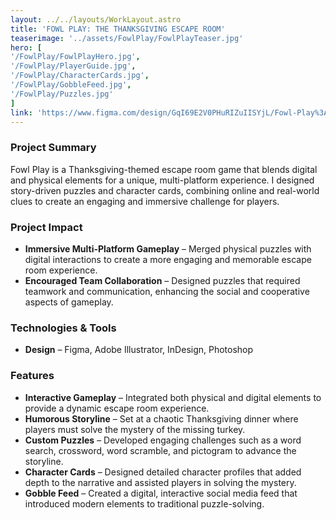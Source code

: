 ```yaml
---
layout: ../../layouts/WorkLayout.astro
title: 'FOWL PLAY: THE THANKSGIVING ESCAPE ROOM'
teaserimage: '../assets/FowlPlay/FowlPlayTeaser.jpg'
hero: [
'/FowlPlay/FowlPlayHero.jpg',
'/FowlPlay/PlayerGuide.jpg',
'/FowlPlay/CharacterCards.jpg',
'/FowlPlay/GobbleFeed.jpg',
'/FowlPlay/Puzzles.jpg'
]
link: 'https://www.figma.com/design/GqI69E2V0PHuRIZuIISYjL/Fowl-Play%3A-A-Thanksgiving-Escape-Room?node-id=0-1&t=DwQltuCdIeX3Ib2w-1'
---
```


### Project Summary  
<div class="project-summary"> 
Fowl Play is a Thanksgiving-themed escape room game that blends digital and physical elements for a unique, multi-platform experience. I designed story-driven puzzles and character cards, combining online and real-world clues to create an engaging and immersive challenge for players.  
</div>  

### Project Impact  
- **Immersive Multi-Platform Gameplay** – Merged physical puzzles with digital interactions to create a more engaging and memorable escape room experience.  
- **Encouraged Team Collaboration** – Designed puzzles that required teamwork and communication, enhancing the social and cooperative aspects of gameplay.  

### Technologies & Tools  
- **Design** – Figma, Adobe Illustrator, InDesign, Photoshop  

### Features  
- **Interactive Gameplay** – Integrated both physical and digital elements to provide a dynamic escape room experience.  
- **Humorous Storyline** – Set at a chaotic Thanksgiving dinner where players must solve the mystery of the missing turkey.  
- **Custom Puzzles** – Developed engaging challenges such as a word search, crossword, word scramble, and pictogram to advance the storyline.  
- **Character Cards** – Designed detailed character profiles that added depth to the narrative and assisted players in solving the mystery.  
- **Gobble Feed** – Created a digital, interactive social media feed that introduced modern elements to traditional puzzle-solving.  

